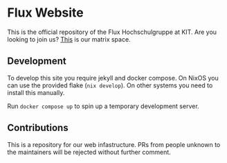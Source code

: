 # Flux Website
This is the official repository of the Flux Hochschulgruppe at KIT.
Are you looking to join us? [This](https://matrix.to/#/#perpetuum-mobile:matrix.perpetuum-mobile.space) is our matrix space.

## Development
To develop this site you require jekyll and docker compose. On NixOS you can use the provided flake (`nix develop`).
On other systems you need to install this manually.

Run `docker compose up` to spin up a temporary development server.

## Contributions
This is a repository for our web infastructure. PRs from people unknown to the maintainers will be rejected without further comment.